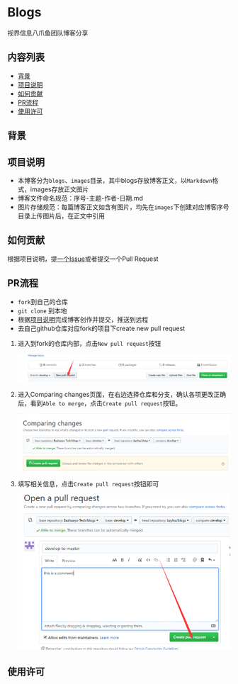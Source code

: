# Blogs
视界信息八爪鱼团队博客分享
## 内容列表

- [背景](#背景)
- [项目说明](#项目说明)
- [如何贡献](#如何贡献)
- [PR流程](#PR流程)
- [使用许可](#使用许可)
## 背景
## 项目说明
* 本博客分为`blogs`、`images`目录，其中blogs存放博客正文，以`Markdown`格式，images存放正文图片
* 博客文件命名规范：序号-主题-作者-日期.md
* 图片存储规范：每篇博客正文如含有图片，均先在`images`下创建对应博客序号目录上传图片后，在正文中引用
## 如何贡献
根据项目说明，提[一个Issue](https://github.com/Bazhuayu-Tech/blogs/issues/new)或者提交一个Pull Request
## PR流程
- `fork`到自己的仓库
- `git clone` 到本地
- 根据[项目说明](#项目说明)完成博客创作并提交，推送到远程
- 去自己github仓库对应fork的项目下create new pull request
1. 进入到fork的仓库内部，点击`New pull request`按钮

    ![newpullrequest](images/0/newpullrequest.png)
2. 进入Comparing changes页面，在右边选择仓库和分支，确认各项更改正确后，看到`Able to merge`，点击`Create pull request`按钮。

    ![createpullrequest](images/0/createpullrequest.png)
3. 填写相关信息，点击`Create pull request`按钮即可

    ![openapullrequest](images/0/openapullrequest.png)

## 使用许可
